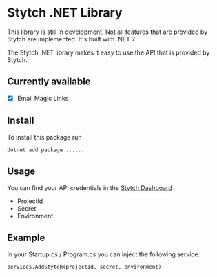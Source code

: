 
# Stytch .NET Library

This library is still in development. Not all features that are provided by Stytch are implemented. It's built with .NET 7

The Stytch .NET library makes it easy to use the API that is provided by Stytch.

## Currently available
- [X] Email Magic Links

## Install

To install this package run

```bash
dotnet add package ......
```

## Usage
 You can find your API credentials in the [Stytch Dashboard](https://stytch.com/dashboard/api-keys)

- ProjectId
- Secret
- Environment

## Example

In your Startup.cs / Program.cs you can inject the following service:

`services.AddStytch(projectId, secret, environment)`
